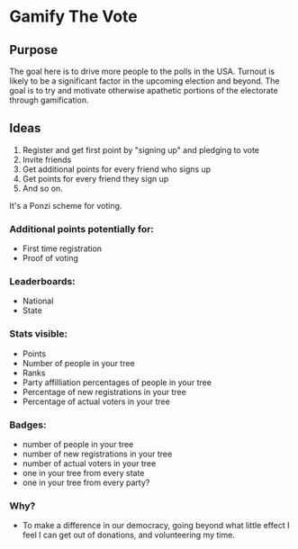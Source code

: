# Gamify The Vote

## Purpose
The goal here is to drive more people to the polls in the USA. Turnout is likely to be a significant factor in the upcoming election and beyond. The goal is to try and motivate otherwise apathetic portions of the electorate through gamification.

## Ideas
1. Register and get first point by "signing up" and pledging to vote
2. Invite friends
3. Get additional points for every friend who signs up
4. Get points for every friend they sign up
5. And so on.

It's a Ponzi scheme for voting.

### Additional points potentially for:
* First time registration
* Proof of voting

### Leaderboards:
* National
* State

### Stats visible:
* Points
* Number of people in your tree
* Ranks
* Party affilliation percentages of people in your tree
* Percentage of new registrations in your tree
* Percentage of actual voters in your tree

### Badges:
* number of people in your tree
* number of new registrations in your tree
* number of actual voters in your tree
* one in your tree from every state
* one in your tree from every party?

### Why?
* To make a difference in our democracy, going beyond what little effect I feel I can get out of donations, and volunteering my time.